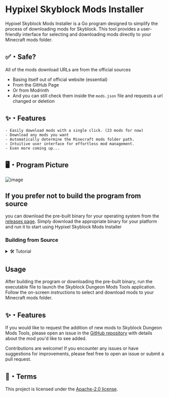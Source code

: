 # Hypixel Skyblock Mods Installer

Hypixel Skyblock Mods Installer is a Go program designed to simplify the process of downloading mods for Skyblock. This tool provides a user-friendly interface for selecting and downloading mods directly to your Minecraft mods folder.

## <a id="Safe"></a>✅・Safe?

All of the mods download URLs are from the official sources
- Basing itself out of official website (essential)
- From the GitHub Page
- Or from Modrinth
- And you can still check them inside the `mods.json` file and requests a url changed or deletion
  
## <a id="features"></a>✨・Features
```
- Easily download mods with a single click. (23 mods for now)
- Download any mods you want
- Automatically determine the Minecraft mods folder path.
- Intuitive user interface for effortless mod management.
- Even more coming up...
```

## <a id="Program Picture"></a>🖥️・Program Picture

![image](https://github.com/AdvancedSkyblock/Hypixel-Skyblock-Mods-Installer/assets/171434297/79569087-272b-4c79-81f7-e5db8f30ff91)


## If you prefer not to build the program from source
you can download the pre-built binary for your operating system from the [releases page](https://github.com/AdvancedSkyblock/Hypixel-Skyblock-Mods-Installer/releases/). Simply download the appropriate binary for your platform and run it to start using Hypixel Skyblock Mods Installer

### Building from Source
<details>
  <summary>🛠️ Tutorial</summary>
  
```plaintext

#### Prerequisites

Before using Skyblock Dungeon Mods Tools, ensure you have Go installed on your system. If not, you can download and install it from the [official Go website](https://golang.org/dl/).

#### Downloading the Source Code

Clone the repository to your local machine:

```
git clone https://github.com/AdvancedSkyblock/Hypixel-Skyblock-Mods-Installer.git
```

#### Building the Program

Navigate to the project directory and build the program using the following command:

```
go build
```

```
</details>

## Usage

After building the program or downloading the pre-built binary, run the executable file to launch the Skyblock Dungeon Mods Tools application. Follow the on-screen instructions to select and download mods to your Minecraft mods folder.

## <a id="Contribution"></a>✨・Features

If you would like to request the addition of new mods to Skyblock Dungeon Mods Tools, please open an issue in the [GitHub repository](https://github.com/AdvancedSkyblock/Hypixel-Skyblock-Mods-Installer/issues) with details about the mod you'd like to see added.

Contributions are welcome! If you encounter any issues or have suggestions for improvements, please feel free to open an issue or submit a pull request.

## <a id="Terms"></a>💼・Terms

This project is licensed under the [Apache-2.0 license](LICENSE).
